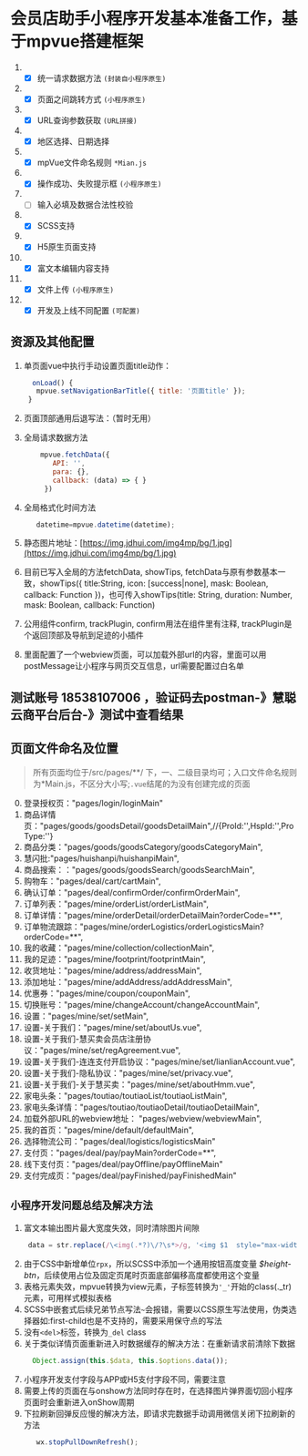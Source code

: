 # 会员店助手小程序开发基本准备工作，基于mpvue搭建框架

1. - [x] 统一请求数据方法 `(封装自小程序原生)`
2. - [x] 页面之间跳转方式 `(小程序原生)`
3. - [x] URL查询参数获取 `(URL拼接)`
4. - [x] 地区选择、日期选择
5. - [x] mpVue文件命名规则 `*Mian.js`
6. - [x] 操作成功、失败提示框 `(小程序原生)`
7. - [ ] 输入必填及数据合法性校验
8. - [x] SCSS支持
9. - [x] H5原生页面支持
10. - [x] 富文本编辑内容支持
11. - [x] 文件上传 `(小程序原生)`
12. - [x] 开发及上线不同配置 `(可配置)`

## 资源及其他配置

1. 单页面vue中执行手动设置页面title动作： 
   ```js
     onLoad() {
      mpvue.setNavigationBarTitle({ title: '页面title' });
    }
   ```
2. 页面顶部通用后退写法：<app-back></app-back>（暂时无用）
3. 全局请求数据方法
   ```js
       mpvue.fetchData({
          API: '',
          para: {},
          callback: (data) => { }
        })
   ```
4. 全局格式化时间方法
    ```js
       datetime=mpvue.datetime(datetime);
   ```

5. 静态图片地址：[https://img.jdhui.com/img4mp/bg/1.jpg](https://img.jdhui.com/img4mp/bg/1.jpg)
6. 目前已写入全局的方法fetchData, showTips, fetchData与原有参数基本一致，showTips({ title:String, icon: [success|none], mask: Boolean, callback: Function })，也可传入showTips(title: String, duration: Number, mask: Boolean, callback: Function)
7. 公用组件confirm, trackPlugin, confirm用法在组件里有注释, trackPlugin是个返回顶部及导航到足迹的小插件
8. 里面配置了一个webview页面，可以加载外部url的内容，里面可以用postMessage让小程序与网页交互信息，url需要配置过白名单

## 测试账号 18538107006 ，验证码去postman-》慧聪云商平台后台-》测试中查看结果

## 页面文件命名及位置
> 所有页面均位于/src/pages/**/ 下，一、二级目录均可；入口文件命名规则为*Main.js，不区分大小写;`.vue`结尾的为没有创建完成的页面

0. 登录授权页："pages/login/loginMain"
1. 商品详情页："pages/goods/goodsDetail/goodsDetailMain",//{ProId:'',HspId:'',ProType:''}
2. 商品分类："pages/goods/goodsCategory/goodsCategoryMain",
3. 慧闪批:"pages/huishanpi/huishanpiMain",
4. 商品搜索：："pages/goods/goodsSearch/goodsSearchMain",
5. 购物车："pages/deal/cart/cartMain",
6. 确认订单："pages/deal/confirmOrder/confirmOrderMain",
7. 订单列表："pages/mine/orderList/orderListMain",
8. 订单详情："pages/mine/orderDetail/orderDetailMain?orderCode=**",
9. 订单物流跟踪："pages/mine/orderLogistics/orderLogisticsMain?orderCode=**",
10. 我的收藏："pages/mine/collection/collectionMain",
11. 我的足迹："pages/mine/footprint/footprintMain",
12. 收货地址："pages/mine/address/addressMain",
13. 添加地址："pages/mine/addAddress/addAddressMain",
14. 优惠券："pages/mine/coupon/couponMain",
15. 切换账号："pages/mine/changeAccount/changeAccountMain",
16. 设置："pages/mine/set/setMain",
17. 设置-关于我们："pages/mine/set/aboutUs.vue",
18. 设置-关于我们-慧买卖会员店注册协议："pages/mine/set/regAgreement.vue",
19. 设置-关于我们-连连支付开启协议："pages/mine/set/lianlianAccount.vue",
20. 设置-关于我们-隐私协议："pages/mine/set/privacy.vue",
21. 设置-关于我们-关于慧买卖："pages/mine/set/aboutHmm.vue",
22. 家电头条："pages/toutiao/toutiaoList/toutiaoListMain",
23. 家电头条详情："pages/toutiao/toutiaoDetail/toutiaoDetailMain",
24. 加载外部URL的webview地址： "pages/webview/webviewMain",
25. 我的首页："pages/mine/default/defaultMain",
26. 选择物流公司："pages/deal/logistics/logisticsMain"
27. 支付页："pages/deal/pay/payMain?orderCode=**", 
28. 线下支付页："pages/deal/payOffline/payOfflineMain"
29. 支付完成页："pages/deal/payFinished/payFinishedMain"


## `小程序开发问题总结及解决方法`
1. 富文本输出图片最大宽度失效，同时清除图片间隙
   ```js
    data = str.replace(/\<img(.*?)\/?\s*>/g, '<img $1  style="max-width:100%;vertical-align:middle;"/>');
   ```
2. 由于CSS中新增单位`rpx`，所以SCSS中添加一个通用按钮高度变量 *$height-btn*，后续使用占位及固定页尾时页面底部偏移高度都使用这个变量
3. 表格元素失效，mpvue转换为view元素，子标签转换为`'_'`开始的class(._tr)元素，可用样式模拟表格
4. SCSS中嵌套式后续兄弟节点写法`~`会报错，需要以CSS原生写法使用，伪类选择器如:first-child也是不支持的，需要采用保守点的写法
5. 没有`<del>`标签，转换为`_del` class
6. 关于类似详情页面重新进入时数据缓存的解决方法：在重新请求前清除下数据
   ```js
     Object.assign(this.$data, this.$options.data());
   ```
7. 小程序开发支付字段与APP或H5支付字段不同，需要注意
8. 需要上传的页面在与onshow方法同时存在时，在选择图片弹界面切回小程序页面时会重新进入onShow周期
9. 下拉刷新回弹反应慢的解决方法，即请求完数据手动调用微信关闭下拉刷新的方法
    ```js
       wx.stopPullDownRefresh();
    ```